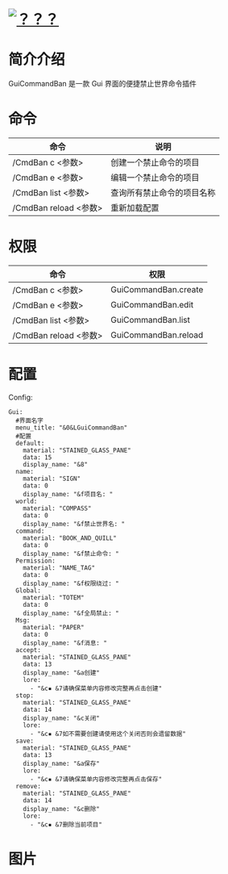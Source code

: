 # [![？？？](https://i.creativecommons.org/l/by/4.0/88x31.png)](http://creativecommons.org/licenses/by/4.0/)                   



# 简介介绍
GuiCommandBan 是一款 Gui 界面的便捷禁止世界命令插件


# 命令
|命令|说明|
|----|----|
|/CmdBan c <参数> |创建一个禁止命令的项目|
|/CmdBan e <参数> |编辑一个禁止命令的项目|
|/CmdBan list <参数> |查询所有禁止命令的项目名称|
|/CmdBan reload <参数> |重新加载配置|

# 权限
|命令|权限|
|----|----|
|/CmdBan c <参数> |GuiCommandBan.create|
|/CmdBan e <参数> |GuiCommandBan.edit|
|/CmdBan list <参数> |GuiCommandBan.list|
|/CmdBan reload <参数> |GuiCommandBan.reload|


# 配置
Config:
```
Gui:
  #界面名字
  menu_title: "&0&LGuiCommandBan"
  #配置
  default:
    material: "STAINED_GLASS_PANE"
    data: 15
    display_name: "&8"
  name:
    material: "SIGN"
    data: 0
    display_name: "&f项目名: "
  world:
    material: "COMPASS"
    data: 0
    display_name: "&f禁止世界名: "
  command:
    material: "BOOK_AND_QUILL"
    data: 0
    display_name: "&f禁止命令: "
  Permission:
    material: "NAME_TAG"
    data: 0
    display_name: "&f权限绕过: "
  Global:
    material: "TOTEM"
    data: 0
    display_name: "&f全局禁止: "
  Msg:
    material: "PAPER"
    data: 0
    display_name: "&f消息: "
  accept:
    material: "STAINED_GLASS_PANE"
    data: 13
    display_name: "&a创建"
    lore:
      - "&c▪ &7请确保菜单内容修改完整再点击创建"
  stop:
    material: "STAINED_GLASS_PANE"
    data: 14
    display_name: "&c关闭"
    lore:
      - "&c▪ &7如不需要创建请使用这个关闭否则会遗留数据"
  save:
    material: "STAINED_GLASS_PANE"
    data: 13
    display_name: "&a保存"
    lore:
      - "&c▪ &7请确保菜单内容修改完整再点击保存"
  remove:
    material: "STAINED_GLASS_PANE"
    data: 14
    display_name: "&c删除"
    lore:
      - "&c▪ &7删除当前项目"

```
# 图片

